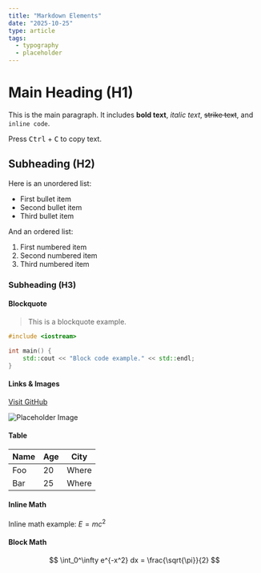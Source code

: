 ```yaml
---
title: "Markdown Elements"
date: "2025-10-25"
type: article
tags:
  - typography
  - placeholder
---
```


# Main Heading (H1)

This is the main paragraph. It includes **bold text**, *italic text*, ~~strike text~~, and `inline code`.

Press <kbd>Ctrl</kbd> + <kbd>C</kbd> to copy text.


## Subheading (H2)

Here is an unordered list:

- First bullet item
- Second bullet item
- Third bullet item

And an ordered list:

1. First numbered item
2. Second numbered item
3. Third numbered item

### Subheading (H3)

#### Blockquote

> This is a blockquote example.  

```cpp
#include <iostream>

int main() {
    std::cout << "Block code example." << std::endl;
}
```

#### Links & Images

[Visit GitHub](https://github.com)  

![Placeholder Image](https://placehold.co/400)

#### Table

| Name   | Age | City   |
|--------|-----|--------|
| Foo    | 20  | Where  |
| Bar    | 25  | Where  |

#### Inline Math

Inline math example: $E = mc^2$  

#### Block Math

$$
\int_0^\infty e^{-x^2} dx = \frac{\sqrt{\pi}}{2}
$$

